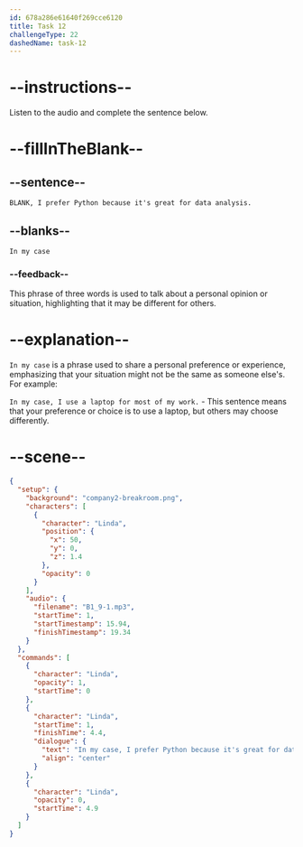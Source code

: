 ```yaml
---
id: 678a286e61640f269cce6120
title: Task 12
challengeType: 22
dashedName: task-12
---
```


<!-- (audio) Linda: In my case, I prefer Python because it's great for data analysis. -->

# --instructions--

Listen to the audio and complete the sentence below.

# --fillInTheBlank--

## --sentence--

`BLANK, I prefer Python because it's great for data analysis.`

## --blanks--

`In my case`

### --feedback--

This phrase of three words is used to talk about a personal opinion or situation, highlighting that it may be different for others.

# --explanation--

`In my case` is a phrase used to share a personal preference or experience, emphasizing that your situation might not be the same as someone else's. For example:

`In my case, I use a laptop for most of my work.` - This sentence means that your preference or choice is to use a laptop, but others may choose differently.

# --scene--

```json
{
  "setup": {
    "background": "company2-breakroom.png",
    "characters": [
      {
        "character": "Linda",
        "position": {
          "x": 50,
          "y": 0,
          "z": 1.4
        },
        "opacity": 0
      }
    ],
    "audio": {
      "filename": "B1_9-1.mp3",
      "startTime": 1,
      "startTimestamp": 15.94,
      "finishTimestamp": 19.34
    }
  },
  "commands": [
    {
      "character": "Linda",
      "opacity": 1,
      "startTime": 0
    },
    {
      "character": "Linda",
      "startTime": 1,
      "finishTime": 4.4,
      "dialogue": {
        "text": "In my case, I prefer Python because it's great for data analysis.",
        "align": "center"
      }
    },
    {
      "character": "Linda",
      "opacity": 0,
      "startTime": 4.9
    }
  ]
}
```
